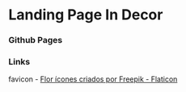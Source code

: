 # Landing Page In Decor

### Github Pages

### Links

favicon - <a href="https://www.flaticon.com/br/icones-gratis/flor" title="flor ícones">Flor ícones criados por Freepik - Flaticon</a>
